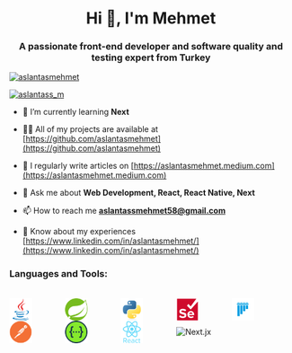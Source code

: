 <h1 align="center">Hi 👋, I'm Mehmet</h1>
<h3 align="center">A passionate front-end developer and software quality and testing expert from Turkey</h3>

<p align="left"> <a href="https://github.com/ryo-ma/github-profile-trophy"><img src="https://github-profile-trophy.vercel.app/?username=ozcanzaferayan" alt="aslantasmehmet" /></a> </p>

<p align="left"> <a href="https://twitter.com/aslantass_m" target="blank"><img src="https://img.shields.io/twitter/follow/aslantass_m?logo=twitter&style=for-the-badge" alt="aslantass_m" /></a> </p>


- 🌱 I’m currently learning **Next**

- 👨‍💻 All of my projects are available at [https://github.com/aslantasmehmet](https://github.com/aslantasmehmet)

- 📝 I regularly write articles on [https://aslantasmehmet.medium.com](https://aslantasmehmet.medium.com)

- 💬 Ask me about **Web Development, React, React Native, Next**

- 📫 How to reach me **aslantassmehmet58@gmail.com**

- 📄 Know about my experiences [https://www.linkedin.com/in/aslantasmehmet/](https://www.linkedin.com/in/aslantasmehmet/)

<h3 align="left">Languages and Tools:</h3>

<div style="display: inline_block"><br>
  <img height="40" align="center" alt="java" height="30" width="40" src="https://github.com/devicons/devicon/blob/master/icons/java/java-original.svg">
 &nbsp;&nbsp;&nbsp;&nbsp;&nbsp;&nbsp;&nbsp;&nbsp;&nbsp;&nbsp;&nbsp;&nbsp;&nbsp;
  <img height="40" align="center" alt="spring" height="30" width="40" src="https://github.com/devicons/devicon/blob/master/icons/spring/spring-original.svg">
 &nbsp;&nbsp;&nbsp;&nbsp;&nbsp;&nbsp;&nbsp;&nbsp;&nbsp;&nbsp;&nbsp;&nbsp;&nbsp;
  <img height="40" align="center" alt="python" height="30" width="40" src="https://github.com/devicons/devicon/blob/master/icons/python/python-original.svg">
  &nbsp;&nbsp;&nbsp;&nbsp;&nbsp;&nbsp;&nbsp;&nbsp;&nbsp;&nbsp;&nbsp;&nbsp;&nbsp;
   <img height="40" align="center" alt="selenium" height="30" width="40" src="https://github.com/devicons/devicon/blob/master/icons/selenium/selenium-original.svg">
   &nbsp;&nbsp;&nbsp;&nbsp;&nbsp;&nbsp;&nbsp;&nbsp;&nbsp;&nbsp;&nbsp;&nbsp;&nbsp;
 <img height="40" align="center" alt="pytest" height="30" width="40" src="https://github.com/devicons/devicon/blob/master/icons/pytest/pytest-plain.svg">
  &nbsp;&nbsp;&nbsp;&nbsp;&nbsp;&nbsp;&nbsp;&nbsp;&nbsp;&nbsp;&nbsp;&nbsp;&nbsp;
  <img height="40" align="center" alt="Postman" height="30" width="40" src="https://raw.githubusercontent.com/devicons/devicon/master/icons/Postman/Postman-original.svg">
 &nbsp;&nbsp;&nbsp;&nbsp;&nbsp;&nbsp;&nbsp;&nbsp;&nbsp;&nbsp;&nbsp;&nbsp;&nbsp;
  <img height="40" align="center" alt="Swagger" height="30" width="40" src="https://raw.githubusercontent.com/devicons/devicon/master/icons/Swagger/Swagger-original.svg">
 &nbsp;&nbsp;&nbsp;&nbsp;&nbsp;&nbsp;&nbsp;&nbsp;&nbsp;&nbsp;&nbsp;&nbsp;&nbsp;
   <img height="40" align="center" alt="Ismail-Vue" height="30" width="40" src="https://github.com/devicons/devicon/blob/master/icons/react/react-original-wordmark.svg">
  &nbsp;&nbsp;&nbsp;&nbsp;&nbsp;&nbsp;&nbsp;&nbsp;&nbsp;&nbsp;&nbsp;&nbsp;&nbsp;
  <img height="40" align="center" alt="Next.jx" height="30" width="40" src="https://github.com/devicons/devicon/blob/master/icons/next.js/next.js-original-wordmark.svg">
  &nbsp;&nbsp;&nbsp;&nbsp;&nbsp;&nbsp;&nbsp;&nbsp;&nbsp;&nbsp;&nbsp;&nbsp;&nbsp;
 
</div>

